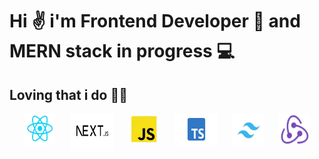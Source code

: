 
# Hi ✌ i'm Frontend Developer 🎨 and MERN stack in progress 💻
## Loving that i do 🚀🚀
<div style="display:flex; justify-content: space-evenly">
<img src="https://github.com/germanp007/portfoliodev/blob/main/src/assets/coding/react.png" alt="react" style="width:50px;height:50px;">
  <img src="https://github.com/germanp007/portfoliodev/blob/main/src/assets/coding/next.png" alt="next" style="width:70px;height:60px;">
<img src="https://github.com/germanp007/portfoliodev/blob/main/src/assets/coding/js.png" alt="js" style="width:50px;height:50px;">
<img src="https://github.com/germanp007/portfoliodev/blob/main/src/assets/coding/ts.png" alt="ts" style="width:70px;height:50px;">
<img src="https://github.com/germanp007/portfoliodev/blob/main/src/assets/coding/tailwind.png" alt="tailwind" style="width:50px;height:50px;">
<img src="https://github.com/germanp007/portfoliodev/blob/main/src/assets/coding/redux.png" alt="redux" style="width:50px;height:50px;">
</div>
